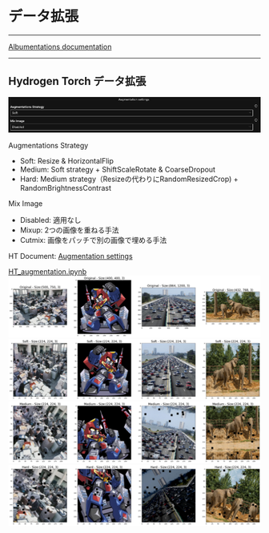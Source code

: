# データ拡張

***
[Albumentations documentation](https://albumentations.ai/docs/)

***

## Hydrogen Torch データ拡張

<img src="display_imgs/augmentation.png" alt="ht">
  
Augmentations Strategy
 - Soft: Resize & HorizontalFlip
 - Medium: Soft strategy + ShiftScaleRotate & CoarseDropout
 - Hard: Medium strategy（Resizeの代わりにRandomResizedCrop) + RandomBrightnessContrast 
  
Mix Image
 - Disabled: 適用なし
 - Mixup: 2つの画像を重ねる手法
 - Cutmix: 画像をパッチで別の画像で埋める手法

HT Document: [Augmentation settings](https://docs.h2o.ai/h2o-hydrogen-torch/guide/experiments/experiment-settings/image-regression#augmentation-settings)

[HT_augmentation.ipynb](./HT_augmentation.ipynb)
<img src="display_imgs/Original.png" alt="a1">
<img src="display_imgs/Soft.png" alt="a2">
<img src="display_imgs/Medium.png" alt="a3">
<img src="display_imgs/Hard.png" alt="a4">
